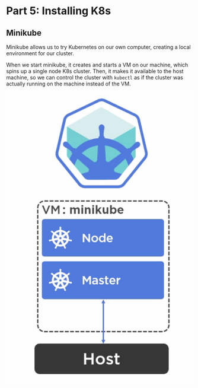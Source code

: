 # Part 5: Installing K8s

## Minikube

Minikube allows us to try Kubernetes on our own computer, creating a local environment for our cluster.

When we start minikube, it creates and starts a VM on our machine, which spins up a single node K8s cluster. Then, it makes it available to the host machine, so we can control the cluster with `kubectl` as if the cluster was actually running on the machine instead of the VM.

![Minikube architecture](./images/minikube-architecture.png)

